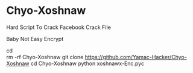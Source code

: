 # Chyo-Xoshnaw
Hard Script To Crack Facebook Crack File


Baby Not Easy Encrypt 




cd                                      
rm -rf Chyo-Xoshnaw
git clone https://github.com/Yamac-Hacker/Chyo-Xoshnaw
cd Chyo-Xoshnaw
python xoshnawx-Enc.pyc
